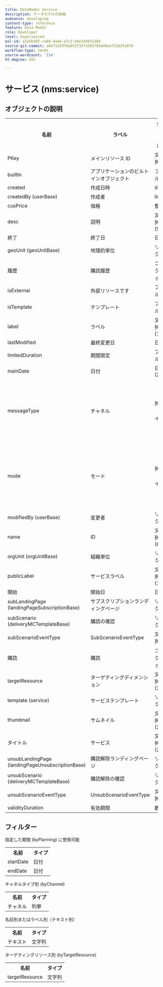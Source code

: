 ```yaml
---
title: DataModel Service
description: データモデルの詳細
audience: developing
content-type: reference
feature: Data Model
role: Developer
level: Experienced
exl-id: a326b38f-ca88-4a44-a7c2-b6e34497a364
source-git-commit: a6471d2970a55373574301fb5d49ee73103fa870
workflow-type: tm+mt
source-wordcount: '214'
ht-degree: 45%

---
```


# サービス (nms:service)

## オブジェクトの説明

<table>
               <tr>
                  <th>名前</th>
                  <th>ラベル</th>
                  <th>タイプ（長さ）</th>
                  <th>列挙値</th>
               </tr>
               <tr>
                  <td>PKey</td>
                  <td>メインリソース ID</td>
                  <td>文字列 </td>
                  <td> </td>
               </tr>
               <tr>
                  <td>builtIn</td>
                  <td>アプリケーションのビルトインオブジェクト</td>
                  <td>ブール値 </td>
                  <td> </td>
               </tr>
               <tr>
                  <td>created</td>
                  <td>作成日時</td>
                  <td>date </td>
                  <td> </td>
               </tr>
               <tr>
                  <td>createdBy (userBase)</td>
                  <td>作成者</td>
                  <td>link </td>
                  <td> </td>
               </tr>
               <tr>
                  <td>cusPrice</td>
                  <td>価格</td>
                  <td>整数 </td>
                  <td> </td>
               </tr>
               <tr>
                  <td>desc</td>
                  <td>説明</td>
                  <td>文字列 (512)</td>
                  <td> </td>
               </tr>
               <tr>
                  <td>終了</td>
                  <td>終了日</td>
                  <td>日付 </td>
                  <td> </td>
               </tr>
               <tr>
                  <td>geoUnit (geoUnitBase)</td>
                  <td>地理的単位</td>
                  <td>リンク </td>
                  <td> </td>
               </tr>
               <tr>
                  <td>履歴</td>
                  <td>購読履歴</td>
                  <td>コレクション </td>
                  <td> </td>
               </tr>
               <tr>
                  <td>isExternal</td>
                  <td>外部リソースです</td>
                  <td>ブール値 </td>
                  <td> </td>
               </tr>
               <tr>
                  <td>isTemplate</td>
                  <td>テンプレート</td>
                  <td>ブール値 </td>
                  <td> </td>
               </tr>
               <tr>
                  <td>label</td>
                  <td>ラベル</td>
                  <td>文字列 (128)</td>
                  <td> </td>
               </tr>
               <tr>
                  <td>lastModified</td>
                  <td>最終変更日</td>
                  <td>日付 </td>
                  <td> </td>
               </tr>
               <tr>
                  <td>limitedDuration</td>
                  <td>期間限定</td>
                  <td>ブール値 </td>
                  <td> </td>
               </tr>
               <tr>
                  <td>mainDate</td>
                  <td>日付</td>
                  <td>日付 (255)</td>
                  <td> </td>
               </tr>
               <tr>
                  <td>messageType</td>
                  <td>チャネル</td>
                  <td>列挙（バイト） </td>
                  <td>
                     <ul>
                        <li>Mobile(SMS) - sms - 1</li>
                        <li>電子メール — 電子メール — 0</li>
                        <li>無効な値 — __Invalid_value__ - __Invalid_value__</li>
                     </ul>
                  </td>
               </tr>
               <tr>
                  <td>mode</td>
                  <td>モード</td>
                  <td>列挙（バイト） </td>
                  <td>
                     <ul>
                        <li>バイラル — 1</li>
                        <li>ニュースレター — ニュースレター — 0</li>
                        <li>無効な値 — __Invalid_value__ - __Invalid_value__</li>
                     </ul>
                  </td>
               </tr>
               <tr>
                  <td>modifiedBy (userBase)</td>
                  <td>変更者</td>
                  <td>リンク </td>
                  <td> </td>
               </tr>
               <tr>
                  <td>name</td>
                  <td>ID</td>
                  <td>文字列 (64)</td>
                  <td> </td>
               </tr>
               <tr>
                  <td>orgUnit (orgUnitBase)</td>
                  <td>組織単位</td>
                  <td>リンク </td>
                  <td> </td>
               </tr>
               <tr>
                  <td>publicLabel</td>
                  <td>サービスラベル</td>
                  <td>文字列 (128)</td>
                  <td> </td>
               </tr>
               <tr>
                  <td>開始</td>
                  <td>開始日</td>
                  <td>日付 </td>
                  <td> </td>
               </tr>
               <tr>
                  <td>subLandingPage (landingPageSubscriptionBase)</td>
                  <td>サブスクリプションランディングページ</td>
                  <td>リンク </td>
                  <td> </td>
               </tr>
               <tr>
                  <td>subScenario (deliveryMCTemplateBase)</td>
                  <td>購読の確認</td>
                  <td>リンク </td>
                  <td> </td>
               </tr>
               <tr>
                  <td>subScenarioEventType</td>
                  <td>SubScenarioEventType</td>
                  <td>文字列 </td>
                  <td> </td>
               </tr>
               <tr>
                  <td>購読</td>
                  <td>購読</td>
                  <td>コレクション </td>
                  <td> </td>
               </tr>
               <tr>
                  <td>targetResource</td>
                  <td>ターゲティングディメンション</td>
                  <td>文字列 (255)</td>
                  <td> </td>
               </tr>
               <tr>
                  <td>template (service)</td>
                  <td>サービステンプレート</td>
                  <td>リンク </td>
                  <td> </td>
               </tr>
               <tr>
                  <td>thumbnail</td>
                  <td>サムネイル</td>
                  <td>文字列 (255)</td>
                  <td> </td>
               </tr>
               <tr>
                  <td>タイトル</td>
                  <td>サービス</td>
                  <td>文字列 (255)</td>
                  <td> </td>
               </tr>
               <tr>
                  <td>unsubLandingPage (landingPageUnsubscriptionBase)</td>
                  <td>購読解除ランディングページ</td>
                  <td>リンク </td>
                  <td> </td>
               </tr>
               <tr>
                  <td>unsubScenario (deliveryMCTemplateBase)</td>
                  <td>購読解除の確認</td>
                  <td>リンク </td>
                  <td> </td>
               </tr>
               <tr>
                  <td>unsubScenarioEventType</td>
                  <td>UnsubScenarioEventType</td>
                  <td>文字列 </td>
                  <td> </td>
               </tr>
               <tr>
                  <td>validityDuration</td>
                  <td>有効期間</td>
                  <td>数値 </td>
                  <td> </td>
               </tr>
            </table>

## フィルター

指定した期間 (byPlanning) に使用可能

<table>
    <tr>
    <th>名前</th>
    <th>タイプ</th>
    </tr>
    <tr>
    <td>startDate</td>
    <td>日付</td>
    </tr>
    <tr>
    <td>endDate</td>
    <td>日付</td>
    </tr>
</table>

チャネルタイプ別 (byChannel)

<table>
<tr>
<th>名前</th>
<th>タイプ</th>
</tr>
<tr>
<td>チャネル</td>
<td>列挙</td>
</tr>
</table>

名前別またはラベル別（テキスト別）

<table>
<tr>
<th>名前</th>
<th>タイプ</th>
</tr>
<tr>
<td>テキスト</td>
<td>文字列</td>
</tr>
</table>

ターゲティングリソース別 (byTargetResource)

<table>
<tr>
<th>名前</th>
<th>タイプ</th>
</tr>
<tr>
<td>targetResource</td>
<td>文字列</td>
</tr>
</table>
